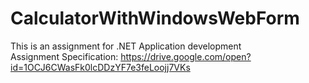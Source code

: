 # CalculatorWithWindowsWebForm
This is an assignment for .NET Application development  
Assignment Specification: https://drive.google.com/open?id=1OCJ6CWasFk0lcDDzYF7e3feLoojj7VKs

